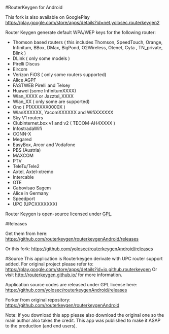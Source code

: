 #RouterKeygen for Android

This fork is also available on GooglePlay
https://play.google.com/store/apps/details?id=net.yolosec.routerkeygen2

Router Keygen generate default WPA/WEP keys for the following router:

  * Thomson based routers ( this includes Thomson, SpeedTouch, Orange, Infinitum, BBox, DMax, BigPond, O2Wireless, Otenet, Cyta , TN_private, Blink )
  * DLink ( only some models )
  * Pirelli Discus
  * Eircom
  * Verizon FiOS ( only some routers supported)
  * Alice AGPF
  * FASTWEB Pirelli and Telsey
  * Huawei (some InfinitumXXXX)
  * Wlan_XXXX or Jazztel_XXXX
  * Wlan_XX ( only some are supported)
  * Ono ( P1XXXXXX0000X )
  * WlanXXXXXX, YacomXXXXXX and WifiXXXXXX
  * Sky V1 routers
  * Clubinternet.box v1 and v2 ( TECOM-AH4XXXX )
  * InfostradaWifi
  * CONN-X
  * Megared
  * EasyBox, Arcor and Vodafone
  * PBS (Austria)
  * MAXCOM
  * PTV
  * TeleTu/Tele2
  * Axtel, Axtel-xtremo
  * Intercable
  * OTE
  * Cabovisao Sagem
  * Alice in Germany
  * Speedport 
  * UPC (UPCXXXXXXX)

Router Keygen is open-source licensed under [GPL](http://www.gnu.org/copyleft/gpl.html).


#Releases

Get them from here:
https://github.com/routerkeygen/routerkeygenAndroid/releases

Or this fork:
https://github.com/yolosec/routerkeygenAndroid/releases

#Source
This application is Routerkeygen derivate with UPC router support added. 
For original project please refer to: https://play.google.com/store/apps/details?id=io.github.routerkeygen 
Or visit http://routerkeygen.github.io/ for more information.

Application source codes are released under GPL license here: https://github.com/yolosec/routerkeygenAndroid/releases

Forker from original repository: https://github.com/routerkeygen/routerkeygenAndroid

Note: If you download this app please also download the original one so the main author 
also takes the credit. This app was published to make it ASAP to the production (and end users).
